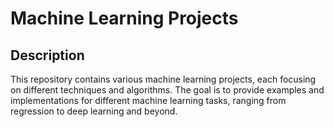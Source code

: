 # Machine Learning Projects
## Description
This repository contains various machine learning projects, each focusing on different techniques and algorithms. The goal is to provide examples and implementations for different machine learning tasks, ranging from regression to deep learning and beyond.
